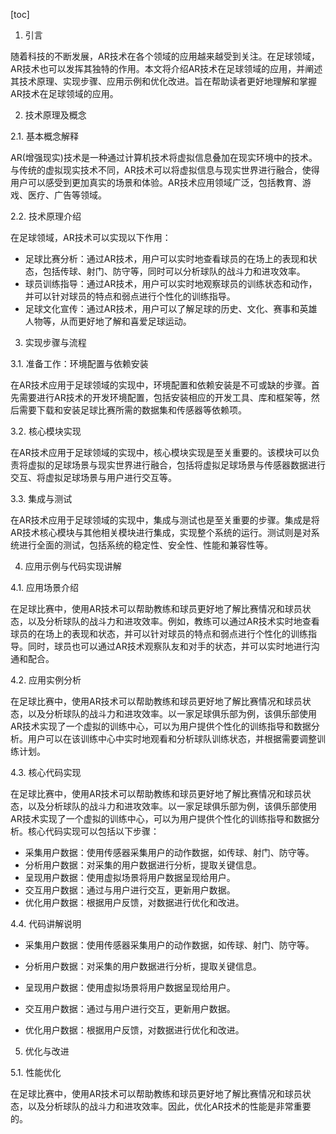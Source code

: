 
[toc]                    
                
                
1. 引言

随着科技的不断发展，AR技术在各个领域的应用越来越受到关注。在足球领域，AR技术也可以发挥其独特的作用。本文将介绍AR技术在足球领域的应用，并阐述其技术原理、实现步骤、应用示例和优化改进。旨在帮助读者更好地理解和掌握AR技术在足球领域的应用。

2. 技术原理及概念

2.1. 基本概念解释

AR(增强现实)技术是一种通过计算机技术将虚拟信息叠加在现实环境中的技术。与传统的虚拟现实技术不同，AR技术可以将虚拟信息与现实世界进行融合，使得用户可以感受到更加真实的场景和体验。AR技术应用领域广泛，包括教育、游戏、医疗、广告等领域。

2.2. 技术原理介绍

在足球领域，AR技术可以实现以下作用：

- 足球比赛分析：通过AR技术，用户可以实时地查看球员的在场上的表现和状态，包括传球、射门、防守等，同时可以分析球队的战斗力和进攻效率。
- 球员训练指导：通过AR技术，用户可以实时地观察球员的训练状态和动作，并可以针对球员的特点和弱点进行个性化的训练指导。
- 足球文化宣传：通过AR技术，用户可以了解足球的历史、文化、赛事和英雄人物等，从而更好地了解和喜爱足球运动。

3. 实现步骤与流程

3.1. 准备工作：环境配置与依赖安装

在AR技术应用于足球领域的实现中，环境配置和依赖安装是不可或缺的步骤。首先需要进行AR技术的开发环境配置，包括安装相应的开发工具、库和框架等，然后需要下载和安装足球比赛所需的数据集和传感器等依赖项。

3.2. 核心模块实现

在AR技术应用于足球领域的实现中，核心模块实现是至关重要的。该模块可以负责将虚拟的足球场景与现实世界进行融合，包括将虚拟足球场景与传感器数据进行交互、将虚拟足球场景与用户进行交互等。

3.3. 集成与测试

在AR技术应用于足球领域的实现中，集成与测试也是至关重要的步骤。集成是将AR技术核心模块与其他相关模块进行集成，实现整个系统的运行。测试则是对系统进行全面的测试，包括系统的稳定性、安全性、性能和兼容性等。

4. 应用示例与代码实现讲解

4.1. 应用场景介绍

在足球比赛中，使用AR技术可以帮助教练和球员更好地了解比赛情况和球员状态，以及分析球队的战斗力和进攻效率。例如，教练可以通过AR技术实时地查看球员的在场上的表现和状态，并可以针对球员的特点和弱点进行个性化的训练指导。同时，球员也可以通过AR技术观察队友和对手的状态，并可以实时地进行沟通和配合。

4.2. 应用实例分析

在足球比赛中，使用AR技术可以帮助教练和球员更好地了解比赛情况和球员状态，以及分析球队的战斗力和进攻效率。以一家足球俱乐部为例，该俱乐部使用AR技术实现了一个虚拟的训练中心，可以为用户提供个性化的训练指导和数据分析。用户可以在该训练中心中实时地观看和分析球队训练状态，并根据需要调整训练计划。

4.3. 核心代码实现

在足球比赛中，使用AR技术可以帮助教练和球员更好地了解比赛情况和球员状态，以及分析球队的战斗力和进攻效率。以一家足球俱乐部为例，该俱乐部使用AR技术实现了一个虚拟的训练中心，可以为用户提供个性化的训练指导和数据分析。核心代码实现可以包括以下步骤：

- 采集用户数据：使用传感器采集用户的动作数据，如传球、射门、防守等。
- 分析用户数据：对采集的用户数据进行分析，提取关键信息。
- 呈现用户数据：使用虚拟场景将用户数据呈现给用户。
- 交互用户数据：通过与用户进行交互，更新用户数据。
- 优化用户数据：根据用户反馈，对数据进行优化和改进。

4.4. 代码讲解说明

- 采集用户数据：使用传感器采集用户的动作数据，如传球、射门、防守等。

- 分析用户数据：对采集的用户数据进行分析，提取关键信息。

- 呈现用户数据：使用虚拟场景将用户数据呈现给用户。

- 交互用户数据：通过与用户进行交互，更新用户数据。

- 优化用户数据：根据用户反馈，对数据进行优化和改进。

5. 优化与改进

5.1. 性能优化

在足球比赛中，使用AR技术可以帮助教练和球员更好地了解比赛情况和球员状态，以及分析球队的战斗力和进攻效率。因此，优化AR技术的性能是非常重要的。

